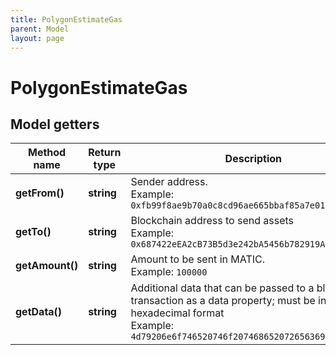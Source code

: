 ```yaml
---
title: PolygonEstimateGas
parent: Model
layout: page
---
```


# PolygonEstimateGas

## Model getters

Method name | Return type | Description | Notes
------------ | ------------- | ------------- | -------------
**getFrom()** | **string** | Sender address. <br>Example: `0xfb99f8ae9b70a0c8cd96ae665bbaf85a7e01a2ef` |
**getTo()** | **string** | Blockchain address to send assets <br>Example: `0x687422eEA2cB73B5d3e242bA5456b782919AFc85` |
**getAmount()** | **string** | Amount to be sent in MATIC. <br>Example: `100000` |
**getData()** | **string** | Additional data that can be passed to a blockchain transaction as a data property; must be in the hexadecimal format <br>Example: `4d79206e6f746520746f2074686520726563697069656e74` | [optional]

